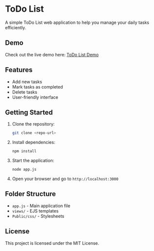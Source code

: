 # ToDo List

A simple ToDo List web application to help you manage your daily tasks efficiently.

## Demo

Check out the live demo here: [ToDo List Demo](https://todo-list-1twj.onrender.com/)

## Features
- Add new tasks
- Mark tasks as completed
- Delete tasks
- User-friendly interface

## Getting Started

1. Clone the repository:
   ```bash
   git clone <repo-url>
   ```
2. Install dependencies:
   ```bash
   npm install
   ```
3. Start the application:
   ```bash
   node app.js
   ```
4. Open your browser and go to `http://localhost:3000`

## Folder Structure
- `app.js` - Main application file
- `views/` - EJS templates
- `Public/css/` - Stylesheets

## License

This project is licensed under the MIT License.
